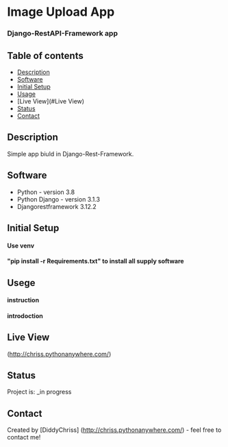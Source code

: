 # Image Upload App
### Django-RestAPI-Framework app

## Table of contents
* [Description](#Description)
* [Software](#software)
* [Initial Setup](#initial-setup)
* [Usage](#Usage)
* [Live View](#Live View)
* [Status](#status)
* [Contact](#contact)

## Description
Simple app biuld in Django-Rest-Framework.

## Software
* Python - version 3.8
* Python Django - version 3.1.3
* Djangorestframework 3.12.2

## Initial Setup
#### Use venv
#### "pip install -r Requirements.txt" to install all supply software

## Usege
#### instruction
#### introdoction

## Live View
(http://chriss.pythonanywhere.com/) 

## Status
Project is: _in progress

## Contact
Created by [DiddyChriss] (http://chriss.pythonanywhere.com/) - feel free to contact me!


